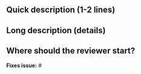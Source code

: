 <!--
Thank you for submitting a pull request!

Here's a checklist you might find useful.
[ ] There is an associated issue that is labelled
  'Bug' or 'Accepting PRs' or is in the Community milestone
[ ] Code is up-to-date with the `master` branch
[ ] You've successfully run `gulp test` locally
[ ] There are new or updated unit tests validating the change

Refer to CONTRIBUTING.MD for more details.
  https://github.com/coveo/uabot/.github/CONTRIBUTING.md
-->

## Quick description (1-2 lines)

## Long description (details)

## Where should the reviewer start?


**Fixes issue:** #